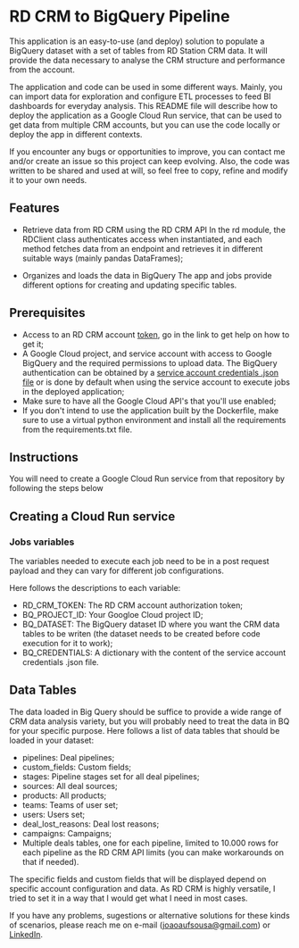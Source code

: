 # RD CRM to BigQuery Pipeline

This application is an easy-to-use (and deploy) solution to populate a BigQuery dataset with a set of tables from RD Station CRM data. It will provide the data necessary to analyse the CRM structure and performance from the account.

The application and code can be used in some different ways. Mainly, you can import data for exploration and configure ETL processes to feed BI dashboards for everyday analysis. This README file will describe how to deploy the application as a Google Cloud Run service, that can be used to get data from multiple CRM accounts, but you can use the code locally or deploy the app in different contexts.

If you encounter any bugs or opportunities to improve, you can contact me and/or create an issue so this project can keep evolving. Also, the code was written to be shared and used at will, so feel free to copy, refine and modify it to your own needs. 

## Features

- Retrieve data from RD CRM using the RD CRM API
In the rd module, the RDClient class authenticates access when instantiated, and each method fetches data from an endpoint and retrieves it in different suitable ways (mainly pandas DataFrames);

- Organizes and loads the data in BigQuery
The app and jobs provide different options for creating and updating specific tables.

## Prerequisites

- Access to an RD CRM account [token](https://ajuda.rdstation.com/s/article/Gerar-e-visualizar-Token?language=en_US), go in the link to get help on how to get it;
- A Google Cloud project, and service account with access to Google BigQuery and the required permissions to upload data. The BigQuery authentication can be obtained by a [service account credentials .json file](https://cloud.google.com/iam/docs/service-account-overview) or is done by default when using the service account to execute jobs in the deployed application;
- Make sure to have all the Google Cloud API's that you'll use enabled;
- If you don't intend to use the application built by the Dockerfile, make sure to use a virtual python environment and install all the requirements from the requirements.txt file.

## Instructions

You will need to create a Google Cloud Run service from that repository by following the steps below

## Creating a Cloud Run service
<!-- Criar passo a passo para criação de serviço Cloud Run -->

### Jobs variables
The variables needed to execute each job need to be in a post request payload and they can vary for different job configurations. 
<!-- Criar arquivo .md com referência de endpoints -->
Here follows the descriptions to each variable:

- RD_CRM_TOKEN: The RD CRM account authorization token;
- BQ_PROJECT_ID: Your Googloe Cloud project ID;
- BQ_DATASET: The BigQuery dataset ID where you want the CRM data tables to be writen (the dataset needs to be created before code execution for it to work);
- BQ_CREDENTIALS: A dictionary with the content of the service account credentials .json file.

## Data Tables

The data loaded in Big Query should be suffice to provide a wide range of CRM data analysis variety, but you will probably need to treat the data in BQ for your specific purpose. Here follows a list of data tables that should be loaded in your dataset:

- pipelines: Deal pipelines;
- custom_fields: Custom fields;
- stages: Pipeline stages set for all deal pipelines;
- sources: All deal sources;
- products: All products;
- teams: Teams of user set;
- users: Users set;
- deal_lost_reasons: Deal lost reasons;
- campaigns: Campaigns;
- Multiple deals tables, one for each pipeline, limited to 10.000 rows for each pipeline as the RD CRM API limits (you can make workarounds on that if needed).

The specific fields and custom fields that will be displayed depend on specific account configuration and data. As RD CRM is highly versatile, I tried to set it in a way that I would get what I need in most cases.

If you have any problems, sugestions or alternative solutions for these kinds of scenarios, please reach me on e-mail (joaoaufsousa@gmail.com) or [LinkedIn](www.linkedin.com/in/joão-sousa-11488a19a).